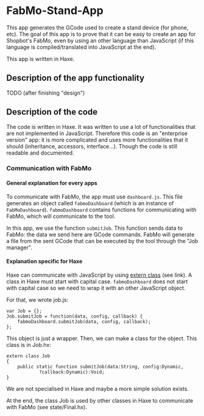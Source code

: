 # FabMo-Stand-App

This app generates the GCode used to create a stand device (for phone, etc).
The goal of this app is to prove that it can be easy to create an app for
Shopbot's FabMo, even by using an other language than JavaScript (if this
language is compiled/translated into JavaScript at the end).

This app is written in Haxe.

## Description of the app functionality

TODO (after finishing "design")

## Description of the code

The code is written in Haxe. It was written to use a lot of functionalities that
are not implemented in JavaScript. Therefore this code is an "enterprise
version" app: it is more complicated and uses more functionalities that it
should (inheritance, accessors, interface...). Though the code is still readable
and documented.

### Communication with FabMo

#### General explanation for every apps

To communicate with FabMo, the app must use ``dashboard.js``. This file
generates an object called ``fabmoDashboard`` (which is an instance of
``FabMoDashboard``). ``fabmoDashboard`` contains functions for communicating
with FabMo, which will communicate to the tool.

In this app, we use the function ``submitJob``. This function sends data to
FabMo: the data we send here are GCode commands. FabMo will generate a file from
the sent GCode that can be executed by the tool through the "Job manager".

#### Explanation specific for Haxe

Haxe can communicate with JavaScript by using [extern
class](http://old.haxe.org/doc/js/extern_libraries) (see link). A class in Haxe
must start with capital case. ``fabmoDashboard`` does not start with capital
case so we need to wrap it with an other JavaScript object.

For that, we wrote job.js:

    var Job = {};
    Job.submitJob = function(data, config, callback) {
        fabmoDashboard.submitJob(data, config, callback);
    };

This object is just a wrapper. Then, we can make a class for the object. This
class is in Job.hx:

    extern class Job
    {
        public static function submitJob(data:String, config:Dynamic,
                ?callback:Dynamic):Void;
    }

We are not specialised in Haxe and maybe a more simple solution exists.

At the end, the class Job is used by other classes in Haxe to communicate with
FabMo (see state/Final.hx).
